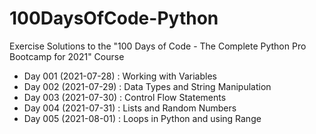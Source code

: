 # 100DaysOfCode-Python
Exercise Solutions to the "100 Days of Code - The Complete Python Pro Bootcamp for 2021" Course

<ul>
  <li>Day 001 (2021-07-28) : Working with Variables</li>
  <li>Day 002 (2021-07-29) : Data Types and String Manipulation</li>
  <li>Day 003 (2021-07-30) : Control Flow Statements</li>
  <li>Day 004 (2021-07-31) : Lists and Random Numbers</li>
  <li>Day 005 (2021-08-01) : Loops in Python and using Range</li>
</ul>
